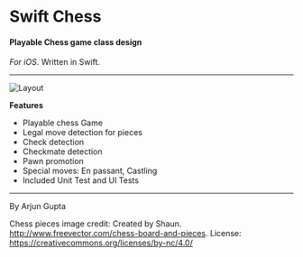 Swift Chess 
=============

#### Playable Chess game class design

*For iOS*. Written in Swift.

---


![Layout](http://www.agmotif.com/blog/wp-content/uploads/2016/04/ChessBoard.png)


**Features**

* Playable chess Game
* Legal move detection for pieces
* Check detection
* Checkmate detection
* Pawn promotion
* Special moves: En passant, Castling
* Included Unit Test and UI Tests

---

By Arjun Gupta

Chess pieces image credit:
Created by Shaun. http://www.freevector.com/chess-board-and-pieces.
License: https://creativecommons.org/licenses/by-nc/4.0/
